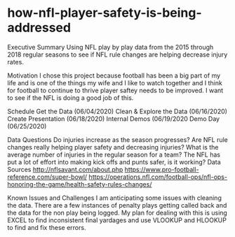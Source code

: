 # how-nfl-player-safety-is-being-addressed
Executive Summary
Using NFL play by play data from the 2015 through 2018 regular seasons to see if NFL rule changes are helping decrease injury rates.

Motivation
I chose this project because football has been a big part of my life and is one of the things my wife and I like to watch together and I think for football to continue to thrive player saftey needs to be improved. I want to see if the NFL is doing a good job of this.

Schedule
Get the Data (06/04/2020)
Clean & Explore the Data (06/16/2020)
Create Presentation (06/18/2020)
Internal Demos (06/19/2020
Demo Day (06/25/2020)

Data Questions
Do injuries increase as the season progresses?
Are NFL rule changes really helping player safety and decreasing injuries?
What is the average number of injuries in the regular season for a team?
The NFL has put a lot of effort into making kick offs and punts safer, is it working?
Data Sources
http://nflsavant.com/about.php
https://www.pro-football-reference.com/super-bowl/
https://operations.nfl.com/football-ops/nfl-ops-honoring-the-game/health-safety-rules-changes/

Known Issues and Challenges
I am anticipating some issues with cleaning the data. There are a few instances of penalty plays getting called back and the data for the non play being logged. My plan for dealing with this is using EXCEL to find inconsistent final yardages and use VLOOKUP and HLOOKUP to find and fix these errors.
